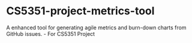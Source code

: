 # CS5351-project-metrics-tool
A enhanced tool for generating agile metrics and burn-down charts from GitHub issues. - For CS5351 Project
